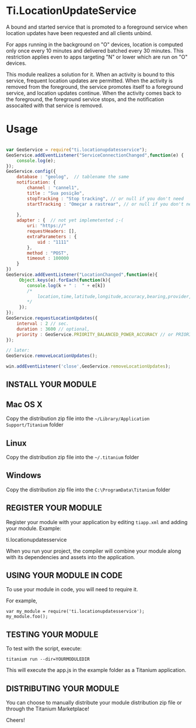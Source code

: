 # Ti.LocationUpdateService
A bound and started service that is promoted to a foreground service when location updates have been requested and all clients unbind.
 
 For apps running in the background on "O" devices, location is computed only
  once every 10 minutes and delivered batched every 30 minutes. This
  restriction applies even to apps targeting "N" or lower which are run on "O"
  devices.
 
  This module realizes a solution for it. When
  an activity is bound to this service, frequent location updates are
  permitted. When the activity is removed from the foreground, the service
  promotes itself to a foreground service, and location updates continue. When
  the activity comes back to the foreground, the foreground service stops, and
  the notification assocaited with that service is removed.

# Usage

```javascript

var GeoService = require("ti.locationupdatesservice");
GeoService.addEventListener("ServiceConnectionChanged",function(e) {
	console.log(e);
});
GeoService.config({
	database : "geolog",  // tablename the same		
	notification: {
		channel : "cannel1",
		title : "Sua posição",
		stopTracking : "Stop tracking", // or null if you don't need
		startTracking : "Omeçar a rastrear", // or null if you don't need
		
	},
	adapter : {  // not yet implemetented ;-(
		uri: "https://"
		requestHeaders: [],
		extraParameters : {
			uid : "1111"
		},
		method : "POST",
		timeout : 100000
	}
})
GeoService.addEventListener("LocationChanged",function(e){
	 Object.keys(e).forEach(function(k){
	 	console.log(k + " :  " + e[k])
	 	/* 
	 		location,time,latitude,longitude,accuracy,bearing,provider,speed 
	 	*/
	 });
});
GeoService.requestLocationUpdates({
	interval : 2 // sec.
	duration : 3600 // optional,
	priority : GeoService.PRIORITY_BALANCED_POWER_ACCURACY // or PRIORITY_LOW_POWER or PRIORITY_HIGH_ACCURACY
});

// later:
GeoService.removeLocationUpdates();

win.addEventListener('close',GeoService.removeLocationUpdates);

```


INSTALL YOUR MODULE
-------------------

Mac OS X
--------
Copy the distribution zip file into the `~/Library/Application Support/Titanium` folder

Linux
-----
Copy the distribution zip file into the `~/.titanium` folder

Windows
-------
Copy the distribution zip file into the `C:\ProgramData\Titanium` folder


REGISTER YOUR MODULE
--------------------

Register your module with your application by editing `tiapp.xml` and adding your module.
Example:

<modules>
	<module version="0.1">ti.locationupdatesservice</module>
</modules>

When you run your project, the compiler will combine your module along with its dependencies
and assets into the application.


USING YOUR MODULE IN CODE
-------------------------

To use your module in code, you will need to require it.

For example,

	var my_module = require('ti.locationupdatesservice');
	my_module.foo();


TESTING YOUR MODULE
-------------------

To test with the script, execute:

	titanium run --dir=YOURMODULEDIR

This will execute the app.js in the example folder as a Titanium application.


DISTRIBUTING YOUR MODULE
-------------------------

You can choose to manually distribute your module distribution zip file or through the Titanium Marketplace!


Cheers!
